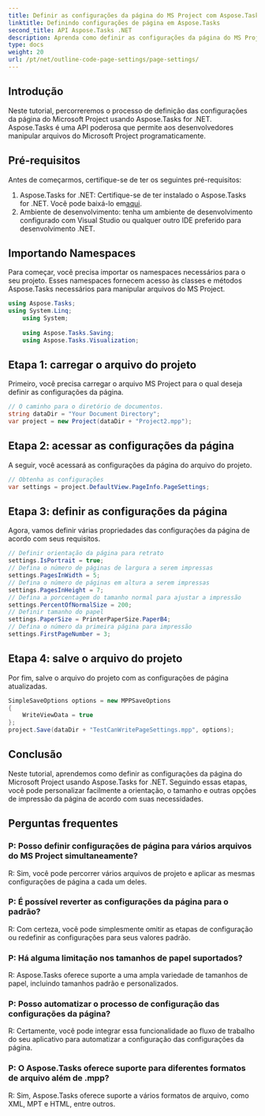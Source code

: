 ```yaml
---
title: Definir as configurações da página do MS Project com Aspose.Tasks
linktitle: Definindo configurações de página em Aspose.Tasks
second_title: API Aspose.Tasks .NET
description: Aprenda como definir as configurações da página do MS Project usando Aspose.Tasks for .NET. Personalize a orientação, o tamanho e muito mais com etapas simples.
type: docs
weight: 20
url: /pt/net/outline-code-page-settings/page-settings/
---
```

## Introdução
Neste tutorial, percorreremos o processo de definição das configurações da página do Microsoft Project usando Aspose.Tasks for .NET. Aspose.Tasks é uma API poderosa que permite aos desenvolvedores manipular arquivos do Microsoft Project programaticamente.
## Pré-requisitos
Antes de começarmos, certifique-se de ter os seguintes pré-requisitos:
1.  Aspose.Tasks for .NET: Certifique-se de ter instalado o Aspose.Tasks for .NET. Você pode baixá-lo em[aqui](https://releases.aspose.com/tasks/net/).
2. Ambiente de desenvolvimento: tenha um ambiente de desenvolvimento configurado com Visual Studio ou qualquer outro IDE preferido para desenvolvimento .NET.

## Importando Namespaces
Para começar, você precisa importar os namespaces necessários para o seu projeto. Esses namespaces fornecem acesso às classes e métodos Aspose.Tasks necessários para manipular arquivos do MS Project.
```csharp
using Aspose.Tasks;
using System.Linq;
    using System;
    
    using Aspose.Tasks.Saving;
    using Aspose.Tasks.Visualization;
```
## Etapa 1: carregar o arquivo do projeto
Primeiro, você precisa carregar o arquivo MS Project para o qual deseja definir as configurações da página.
```csharp
// O caminho para o diretório de documentos.
string dataDir = "Your Document Directory";
var project = new Project(dataDir + "Project2.mpp");
```
## Etapa 2: acessar as configurações da página
A seguir, você acessará as configurações da página do arquivo do projeto.
```csharp
// Obtenha as configurações
var settings = project.DefaultView.PageInfo.PageSettings;
```
## Etapa 3: definir as configurações da página
Agora, vamos definir várias propriedades das configurações da página de acordo com seus requisitos.
```csharp
// Definir orientação da página para retrato
settings.IsPortrait = true;
// Defina o número de páginas de largura a serem impressas
settings.PagesInWidth = 5;
// Defina o número de páginas em altura a serem impressas
settings.PagesInHeight = 7;
// Defina a porcentagem do tamanho normal para ajustar a impressão
settings.PercentOfNormalSize = 200;
// Definir tamanho do papel
settings.PaperSize = PrinterPaperSize.PaperB4;
// Defina o número da primeira página para impressão
settings.FirstPageNumber = 3;
```
## Etapa 4: salve o arquivo do projeto
Por fim, salve o arquivo do projeto com as configurações de página atualizadas.
```csharp
SimpleSaveOptions options = new MPPSaveOptions
{
    WriteViewData = true
};
project.Save(dataDir + "TestCanWritePageSettings.mpp", options);
```

## Conclusão
Neste tutorial, aprendemos como definir as configurações da página do Microsoft Project usando Aspose.Tasks for .NET. Seguindo essas etapas, você pode personalizar facilmente a orientação, o tamanho e outras opções de impressão da página de acordo com suas necessidades.

## Perguntas frequentes
### P: Posso definir configurações de página para vários arquivos do MS Project simultaneamente?
R: Sim, você pode percorrer vários arquivos de projeto e aplicar as mesmas configurações de página a cada um deles.
### P: É possível reverter as configurações da página para o padrão?
R: Com certeza, você pode simplesmente omitir as etapas de configuração ou redefinir as configurações para seus valores padrão.
### P: Há alguma limitação nos tamanhos de papel suportados?
R: Aspose.Tasks oferece suporte a uma ampla variedade de tamanhos de papel, incluindo tamanhos padrão e personalizados.
### P: Posso automatizar o processo de configuração das configurações da página?
R: Certamente, você pode integrar essa funcionalidade ao fluxo de trabalho do seu aplicativo para automatizar a configuração das configurações da página.
### P: O Aspose.Tasks oferece suporte para diferentes formatos de arquivo além de .mpp?
R: Sim, Aspose.Tasks oferece suporte a vários formatos de arquivo, como XML, MPT e HTML, entre outros.